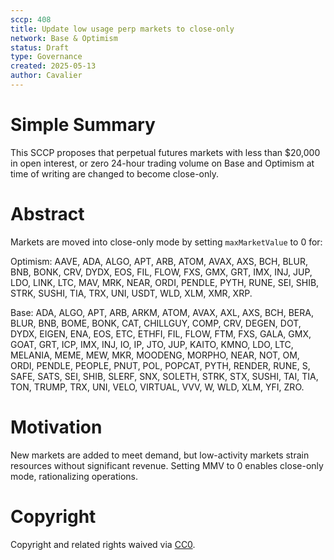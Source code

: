 ```yaml
---
sccp: 408
title: Update low usage perp markets to close-only
network: Base & Optimism
status: Draft
type: Governance
created: 2025-05-13
author: Cavalier
---
```


# Simple Summary

This SCCP proposes that perpetual futures markets with less than $20,000 in open interest, or zero 24-hour trading volume on Base and Optimism at time of writing are changed to become close-only. 


# Abstract

Markets are moved into close-only mode by setting `maxMarketValue` to 0 for:

Optimism:  AAVE, ADA, ALGO, APT, ARB, ATOM, AVAX, AXS, BCH, BLUR, BNB, BONK, CRV, DYDX, EOS, FIL, FLOW, FXS, GMX, GRT, IMX, INJ, JUP, LDO, LINK, LTC, MAV, MRK, NEAR, ORDI, PENDLE, PYTH, RUNE, SEI, SHIB, STRK, SUSHI, TIA, TRX, UNI, USDT, WLD, XLM, XMR, XRP.

Base: ADA, ALGO, APT, ARB, ARKM, ATOM, AVAX, AXL, AXS, BCH, BERA, BLUR, BNB, BOME, BONK, CAT, CHILLGUY, COMP, CRV, DEGEN, DOT, DYDX, EIGEN, ENA, EOS, ETC, ETHFI, FIL, FLOW, FTM, FXS, GALA, GMX, GOAT, GRT, ICP, IMX, INJ, IO, IP, JTO, JUP, KAITO, KMNO, LDO, LTC, MELANIA, MEME, MEW, MKR, MOODENG, MORPHO, NEAR, NOT, OM, ORDI, PENDLE, PEOPLE, PNUT, POL, POPCAT, PYTH, RENDER, RUNE, S, SAFE, SATS, SEI, SHIB, SLERF, SNX, SOLETH, STRK, STX, SUSHI, TAI, TIA, TON, TRUMP, TRX, UNI, VELO, VIRTUAL, VVV, W, WLD, XLM, YFI, ZRO.

# Motivation

New markets are added to meet demand, but low-activity markets strain resources without significant revenue. Setting MMV to 0 enables close-only mode, rationalizing operations.

# Copyright
Copyright and related rights waived via [CC0](https://creativecommons.org/publicdomain/zero/1.0/).
